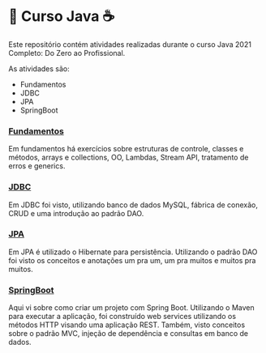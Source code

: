 # :book: Curso Java :coffee:

Este repositório contém atividades realizadas durante o curso Java 2021 Completo: Do Zero ao Profissional.

As atividades são:

 - Fundamentos
 - JDBC
 - JPA
 - SpringBoot
### [Fundamentos](https://github.com/Gigalima/curso-java/tree/main/fundamentos)
Em fundamentos há exercícios sobre estruturas de controle, classes e métodos, arrays e collections, OO, Lambdas, Stream API, tratamento de erros e generics.

### [JDBC](https://github.com/Gigalima/curso-java/tree/main/jdbc1)
Em JDBC foi visto, utilizando banco de dados MySQL, fábrica de conexão, CRUD e uma introdução ao padrão DAO.

### [JPA](https://github.com/Gigalima/curso-java/tree/main/exercicios-jpa)
Em JPA é utilizado o Hibernate para persistência. Utilizando o padrão DAO foi visto os conceitos e anotações um pra um, um pra muitos e muitos pra muitos.

### [SpringBoot](https://github.com/Gigalima/curso-java/tree/main/exercicios-spring)
Aqui vi sobre como criar um projeto com Spring Boot. Utilizando o Maven para executar a aplicação, foi construído web services utilizando os métodos HTTP visando uma aplicação REST. Também, visto conceitos sobre o padrão MVC, injeção de dependência e consultas em banco de dados.
